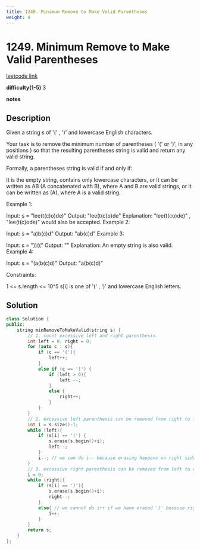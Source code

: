 ```yaml
---
title: 1249. Minimum Remove to Make Valid Parentheses
weight: 4
---   
```

# 1249. Minimum Remove to Make Valid Parentheses
[leetcode link](https://leetcode.com/problems/minimum-remove-to-make-valid-parentheses/)

**difficulty(1-5)** 
3

**notes**   


## Description
Given a string s of '(' , ')' and lowercase English characters. 

Your task is to remove the minimum number of parentheses ( '(' or ')', in any positions ) so that the resulting parentheses string is valid and return any valid string.

Formally, a parentheses string is valid if and only if:

It is the empty string, contains only lowercase characters, or
It can be written as AB (A concatenated with B), where A and B are valid strings, or
It can be written as (A), where A is a valid string.
 

Example 1:

Input: s = "lee(t(c)o)de)"
Output: "lee(t(c)o)de"
Explanation: "lee(t(co)de)" , "lee(t(c)ode)" would also be accepted.
Example 2:

Input: s = "a)b(c)d"
Output: "ab(c)d"
Example 3:

Input: s = "))(("
Output: ""
Explanation: An empty string is also valid.
Example 4:

Input: s = "(a(b(c)d)"
Output: "a(b(c)d)"
 

Constraints:

1 <= s.length <= 10^5
s[i] is one of  '(' , ')' and lowercase English letters.

## Solution
```c++
class Solution {
public:
    string minRemoveToMakeValid(string s) {
        // 1. count excessive left and right parenthesis.
        int left = 0, right = 0;
        for (auto c : s){
            if (c == '('){
                left++;
            }
            else if (c == ')') {
                if (left > 0){
                    left --;
                }
                else {
                    right++;
                }
            }
        }
        // 2. excessive left parenthesis can be removed from right to left
        int i = s.size()-1;
        while (left){
            if (s[i] == '(') {
                s.erase(s.begin()+i);
                left--;
            }
            i--; // we can do i-- because erasing happens on right side of i
        }
        // 3. excessive right parenthesis can be removed from left to right.
        i = 0;
        while (right){
            if (s[i] == ')'){
                s.erase(s.begin()+i);
                right--;
            }
            else{ // we cannot do i++ if we have erased ')' because right side will move up by 1 now. 
                i++;
            }
        }
        return s;
    }
};
```



